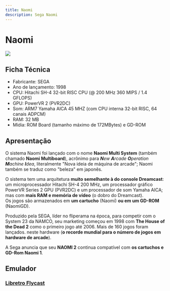 ```yaml
---
title: Naomi
description: Sega Naomi
---
```


# Naomi

![](https://gblobscdn.gitbook.com/assets%2F-LdKWTKrrUvJVmGP83hw%2F-Ltfp5JrkyNAppEQuZD7%2F-LtfpHm6BaOLkW-r0nAd%2Fimage.png?alt=media&token=81761134-1794-4fa0-9894-622792cbd52d)

## Ficha Técnica <a id="fiche-technique"></a>

* Fabricante: SEGA
* Ano de lançamento: 1998
* CPU: Hitachi SH-4 32-bit RISC CPU \(@ 200 MHz 360 MIPS / 1.4 GFLOPS\)
* GPU: PowerVR 2 \(PVR2DC\)
* Som: ARM7 Yamaha AICA 45 MHZ \(com CPU interna 32-bit RISC, 64 canais ADPCM\)
* RAM: 32 MB
* Mídia: ROM Board \(tamanho máximo de 172MBytes\) e GD-ROM

## Apresentação <a id="presentation"></a>

O sistema Naomi foi lançado com o nome **Naomi Multi System** \(também chamado **Naomi Multiboard**\), acrônimo para _**N**ew **A**rcade **O**peration **M**achine **I**dea_, literalmente "Nova ideia de máquina de arcade"; Naomi também se traduz como "beleza" em japonês.

O sistema tem uma arquitetura **muito semelhante à do console Dreamcast**: um microprocessador Hitachi SH-4 200 MHz, um processador gráfico PowerVR Series 2 GPU \(PVR2DC\) e um processador de som Yamaha AICA; mas com **mais RAM e memória de vídeo** \(o dobro do Dreamcast\).  
Os jogos são armazenados em **um cartucho** \(Naomi\) **ou em um GD-ROM** \(NaomiGD\).

Produzido pela SEGA, líder no fliperama na época, para competir com o System 23 da NAMCO, seu marketing começou em 1998 com **The House of the Dead 2** como o primeiro jogo até 2006. Mais de 160 jogos foram lançados. neste hardware \(**o recorde mundial para o número de jogos em hardware de arcade**\).

A Sega anuncia que seu **NAOMI 2** continua compatível com **os cartuchos e GD-Rom Naomi 1**.

## Emulador  <a id="emulateur"></a>

### ​[Libretro Flycast​](/v/portugues/emuladores/arcade/naomi/libretro-flycast) <a id="libretro-flycast"></a>

